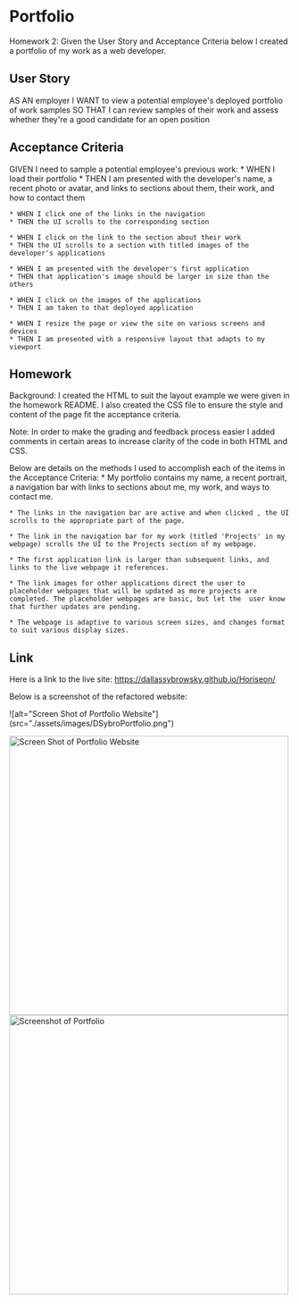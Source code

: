 # Portfolio
Homework 2: Given the User Story and Acceptance Criteria below I created a portfolio of my work as a web developer. 

## User Story

AS AN employer
I WANT to view a potential employee's deployed portfolio of work samples
SO THAT I can review samples of their work and assess whether they're a good candidate for an open position

## Acceptance Criteria

GIVEN I need to sample a potential employee's previous work:
    * WHEN I load their portfolio
    * THEN I am presented with the developer's name, a recent photo or avatar, and links to sections about them, their work, and how to contact them

    * WHEN I click one of the links in the navigation
    * THEN the UI scrolls to the corresponding section

    * WHEN I click on the link to the section about their work
    * THEN the UI scrolls to a section with titled images of the developer's applications

    * WHEN I am presented with the developer's first application
    * THEN that application's image should be larger in size than the others

    * WHEN I click on the images of the applications
    * THEN I am taken to that deployed application

    * WHEN I resize the page or view the site on various screens and devices
    * THEN I am presented with a responsive layout that adapts to my viewport

## Homework
Background:  I created the HTML to suit the layout example we were given in the homework README. I also created the CSS file to ensure the style and content of the page fit the acceptance criteria.

Note: In order to make the grading and feedback process easier I added comments in certain areas to increase clarity of the code in both HTML and CSS. 

Below are details on the methods I used to accomplish each of the items in the Acceptance Criteria:
    * My portfolio contains my name, a recent portrait, a navigation bar with links to sections about me, my work, and ways to contact me.

    * The links in the navigation bar are active and when clicked , the UI scrolls to the appropriate part of the page.

    * The link in the navigation bar for my work (titled 'Projects' in my webpage) scrolls the UI to the Projects section of my webpage.

    * The first application link is larger than subsequent links, and links to the live webpage it references.

    * The link images for other applications direct the user to placeholder webpages that will be updated as more projects are completed. The placeholder webpages are basic, but let the  user know that further updates are pending.

    * The webpage is adaptive to various screen sizes, and changes format to suit various display sizes. 

## Link
Here is a link to the live site: https://dallassybrowsky.github.io/Horiseon/

Below is a screenshot of the refactored website:

![alt="Screen Shot of Portfolio Website"] (src="./assets/images/DSybroPortfolio.png")

<img width="500" alt="Screen Shot of Portfolio Website" src="./assets/images/DSybroPortfolio.png">
<img width="500" src="./assets/images/DSybroPortfolio.png" alt="Screenshot of Portfolio">